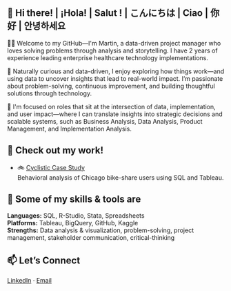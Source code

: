 ## 👋 Hi there! | ¡Hola! | Salut ! | こんにちは | Ciao | 你好 | 안녕하세요

👨‍🏫 Welcome to my GitHub—I'm Martin, a data-driven project manager who loves solving problems through analysis and storytelling. I have 2 years of experience leading enterprise healthcare technology implementations.

🚀 Naturally curious and data-driven, I enjoy exploring how things work—and using data to uncover insights that lead to real-world impact. I’m passionate about problem-solving, continuous improvement, and building thoughtful solutions through technology.

🎯 I'm focused on roles that sit at the intersection of data, implementation, and user impact—where I can translate insights into strategic decisions and scalable systems, such as Business Analysis, Data Analysis, Product Management, and Implementation Analysis.

## 📁 Check out my work!

- 🚲 [Cyclistic Case Study](https://github.com/mbaffico/cyclistic-case-study)  
  Behavioral analysis of Chicago bike-share users using SQL and Tableau.

## 🧠 Some of my skills & tools are
**Languages:** SQL, R-Studio, Stata, Spreadsheets  
**Platforms:** Tableau, BigQuery, GitHub, Kaggle  
**Strengths:** Data analysis & visualization, problem-solving, project management, stakeholder communication, critical-thinking

## 📫 Let’s Connect
[LinkedIn](https://www.linkedin.com/in/martin-baffico-balharry/) · [Email](mailto:martin.baffico@gmail.com)

